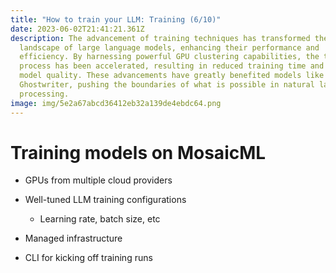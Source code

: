```yaml
---
title: "How to train your LLM: Training (6/10)"
date: 2023-06-02T21:41:21.361Z
description: The advancement of training techniques has transformed the
  landscape of large language models, enhancing their performance and
  efficiency. By harnessing powerful GPU clustering capabilities, the training
  process has been accelerated, resulting in reduced training time and improved
  model quality. These advancements have greatly benefited models like
  Ghostwriter, pushing the boundaries of what is possible in natural language
  processing.
image: img/5e2a67abcd36412eb32a139de4ebdc64.png
---
```

# T﻿raining models on MosaicML

* G﻿PUs from multiple cloud providers
* W﻿ell-tuned LLM training configurations

  * L﻿earning rate, batch size, etc
* M﻿anaged infrastructure
* C﻿LI for kicking off training runs